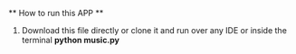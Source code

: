 ** How to run this APP **

1. Download this file directly or clone it and run over any IDE or inside the terminal **python music.py**
